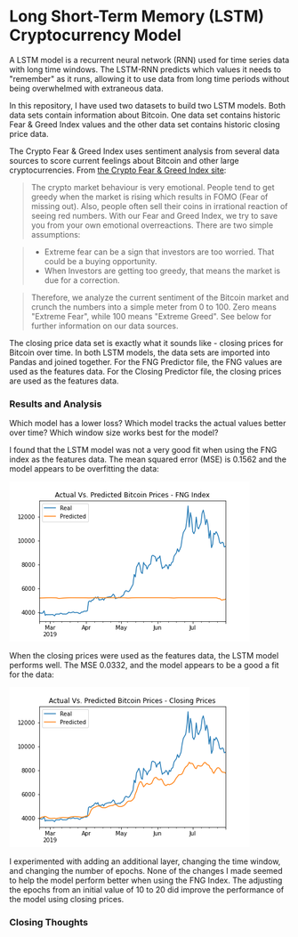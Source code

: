 # Long Short-Term Memory (LSTM) Cryptocurrency Model

A LSTM model is a recurrent neural network (RNN) used for time series data with long time windows.  The LSTM-RNN predicts which values it needs to "remember" as it runs, allowing it to use data from long time periods without being overwhelmed with extraneous data.  

In this repository, I have used two datasets to build two LSTM models.  Both data sets contain information about Bitcoin.  One data set contains historic Fear & Greed Index values and the other data set contains historic closing price data.

The Crypto Fear & Greed Index uses sentiment analysis from several data sources to score current feelings about Bitcoin and other large cryptocurrencies.  From [the Crypto Fear & Greed Index site](https://alternative.me/crypto/fear-and-greed-index/):

> The crypto market behaviour is very emotional. People tend to get greedy when the market is rising which results in FOMO (Fear of missing out). Also, people often sell their coins in irrational reaction of seeing red numbers. With our Fear and Greed Index, we try to save you from your own emotional overreactions. There are two simple assumptions:

>* Extreme fear can be a sign that investors are too worried. That could be a buying opportunity.
>* When Investors are getting too greedy, that means the market is due for a correction.

>Therefore, we analyze the current sentiment of the Bitcoin market and crunch the numbers into a simple meter from 0 to 100. Zero means "Extreme Fear", while 100 means "Extreme Greed". See below for further information on our data sources.

The closing price data set is exactly what it sounds like - closing prices for Bitcoin over time.  In both LSTM models, the data sets are imported into Pandas and joined together.  For the FNG Predictor file, the FNG values are used as the features data.  For the Closing Predictor file, the closing prices are used as the features data.

### Results and Analysis

Which model has a lower loss?
Which model tracks the actual values better over time?
Which window size works best for the model?

I found that the LSTM model was not a very good fit when using the FNG index as the features data.  The mean squared error (MSE) is 0.1562 and the model appears to be overfitting the data:

![FNG Plot](fng_plot.png)

When the closing prices were used as the features data, the LSTM model performs well.  The MSE 0.0332, and the model appears to be a good a fit for the data:

![Close Plot](close_plot.png)

I experimented with adding an additional layer, changing the time window, and changing the number of epochs.  None of the changes I made seemed to help the model perform better when using the FNG Index.  The adjusting the epochs from an initial value of 10 to 20 did improve the performance of the model using closing prices.

### Closing Thoughts
